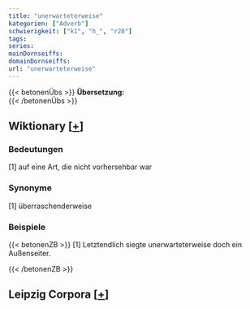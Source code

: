 ```yaml
---
title: "unerwarteterweise"
kategorien: ["Adverb"]
schwierigkeit: ["k1", "h_", "r20"]
tags:
series:
mainDornseiffs:
domainDornseiffs:
url: "unerwarteterweise"
---
```


{{< betonenÜbs >}}
**Übersetzung:**  
{{< /betonenÜbs >}}

## Wiktionary [[+](https://de.wiktionary.org/wiki/unerwarteterweise)]

### Bedeutungen
[1] auf eine Art, die nicht vorhersehbar war  

### Synonyme
[1] überraschenderweise  

### Beispiele
{{< betonenZB >}}
[1] Letztendlich siegte unerwarteterweise doch ein Außenseiter.  

{{< /betonenZB >}}

## Leipzig Corpora [[+](https://corpora.uni-leipzig.de/en/res?word=unerwarteterweise&corpusId=deu_newscrawl-public_2018)]

